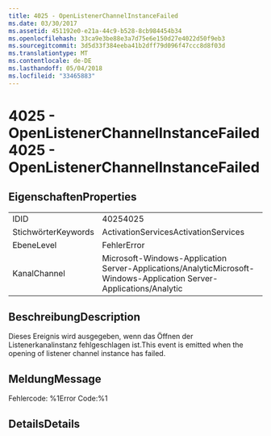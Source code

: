 ```yaml
---
title: 4025 - OpenListenerChannelInstanceFailed
ms.date: 03/30/2017
ms.assetid: 451192e0-e21a-44c9-b528-8cb984454b34
ms.openlocfilehash: 33ca9e3be88e3a7d75e6e150d27e4022d50f9eb3
ms.sourcegitcommit: 3d5d33f384eeba41b2dff79d096f47ccc8d8f03d
ms.translationtype: MT
ms.contentlocale: de-DE
ms.lasthandoff: 05/04/2018
ms.locfileid: "33465883"
---
```

# <a name="4025---openlistenerchannelinstancefailed"></a><span data-ttu-id="407ab-102">4025 - OpenListenerChannelInstanceFailed</span><span class="sxs-lookup"><span data-stu-id="407ab-102">4025 - OpenListenerChannelInstanceFailed</span></span>
## <a name="properties"></a><span data-ttu-id="407ab-103">Eigenschaften</span><span class="sxs-lookup"><span data-stu-id="407ab-103">Properties</span></span>  
  
|||  
|-|-|  
|<span data-ttu-id="407ab-104">ID</span><span class="sxs-lookup"><span data-stu-id="407ab-104">ID</span></span>|<span data-ttu-id="407ab-105">4025</span><span class="sxs-lookup"><span data-stu-id="407ab-105">4025</span></span>|  
|<span data-ttu-id="407ab-106">Stichwörter</span><span class="sxs-lookup"><span data-stu-id="407ab-106">Keywords</span></span>|<span data-ttu-id="407ab-107">ActivationServices</span><span class="sxs-lookup"><span data-stu-id="407ab-107">ActivationServices</span></span>|  
|<span data-ttu-id="407ab-108">Ebene</span><span class="sxs-lookup"><span data-stu-id="407ab-108">Level</span></span>|<span data-ttu-id="407ab-109">Fehler</span><span class="sxs-lookup"><span data-stu-id="407ab-109">Error</span></span>|  
|<span data-ttu-id="407ab-110">Kanal</span><span class="sxs-lookup"><span data-stu-id="407ab-110">Channel</span></span>|<span data-ttu-id="407ab-111">Microsoft-Windows-Application Server-Applications/Analytic</span><span class="sxs-lookup"><span data-stu-id="407ab-111">Microsoft-Windows-Application Server-Applications/Analytic</span></span>|  
  
## <a name="description"></a><span data-ttu-id="407ab-112">Beschreibung</span><span class="sxs-lookup"><span data-stu-id="407ab-112">Description</span></span>  
 <span data-ttu-id="407ab-113">Dieses Ereignis wird ausgegeben, wenn das Öffnen der Listenerkanalinstanz fehlgeschlagen ist.</span><span class="sxs-lookup"><span data-stu-id="407ab-113">This event is emitted when the opening of listener channel instance has failed.</span></span>  
  
## <a name="message"></a><span data-ttu-id="407ab-114">Meldung</span><span class="sxs-lookup"><span data-stu-id="407ab-114">Message</span></span>  
 <span data-ttu-id="407ab-115">Fehlercode: %1</span><span class="sxs-lookup"><span data-stu-id="407ab-115">Error Code:%1</span></span>  
  
## <a name="details"></a><span data-ttu-id="407ab-116">Details</span><span class="sxs-lookup"><span data-stu-id="407ab-116">Details</span></span>
